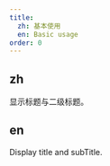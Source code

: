 ```yaml
---
title:
  zh: 基本使用
  en: Basic usage
order: 0
---
```


## zh

显示标题与二级标题。

## en

Display title and subTitle.
